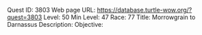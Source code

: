 Quest ID: 3803
Web page URL: https://database.turtle-wow.org/?quest=3803
Level: 50
Min Level: 47
Race: 77
Title: Morrowgrain to Darnassus
Description: 
Objective: 

